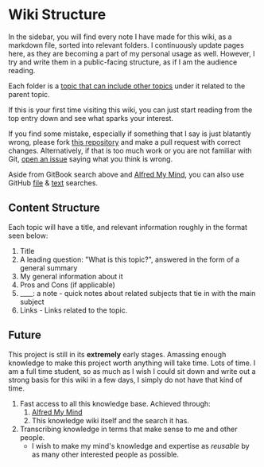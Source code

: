 # Wiki Structure

In the sidebar, you will find every note I have made for this wiki, as a markdown file, sorted into relevant folders. I continuously update pages here, as they are becoming a part of my personal usage as well. However, I try and write them in a public-facing structure, as if I am the audience reading. 

Each folder is a [topic that can include other topics](https://github.com/ennation/my-knowledge/blob/main/SUMMARY.md) under it related to the parent topic.

If this is your first time visiting this wiki, you can just start reading from the top entry down and see what sparks your interest.

<!--
For super fast access of this wiki, I advise you to try out [Alfred My Mind](https://github.com/nikitavoloboev/alfred-my-mind).
-->

If you find some mistake, especially if something that I say is just blatantly wrong, please fork [this repository](https://github.com/ennation/my-knowledge) and make a pull request with correct changes. Alternatively, if that is too much work or you are not familiar with Git, [open an issue](https://github.com/ennation/my-knowledge/issues/new) saying what you think is wrong.

Aside from GitBook search above and [Alfred My Mind](https://github.com/nikitavoloboev/alfred-my-mind), you can also use GitHub [file](https://github.com/nikitavoloboev/knowledge/find/master) & [text](https://github.com/nikitavoloboev/knowledge/search?q=karabiner&unscoped_q=karabiner) searches.

## Content Structure

Each topic will have a title, and relevant information roughly in the format seen below:

1. Title
2. A leading question: "What is this topic?", answered in the form of a general summary
3. My general information about it
4. Pros and Cons (if applicable)
5. ____: a note - quick notes about related subjects that tie in with the main subject
5. Links - Links related to the topic.

<!--
If you are interested in how I maintain and write this wiki, I wrote about it in detail [here](../other/wiki-workflow.md).
-->

## Future

This project is still in its **extremely** early stages. Amassing enough knowledge to make this project worth anything will take time. Lots of time. I am a full time student, so as much as I wish I could sit down and write out a strong basis for this wiki in a few days, I simply do not have that kind of time.

1. Fast access to all this knowledge base. Achieved through:
   1. [Alfred My Mind](https://github.com/nikitavoloboev/alfred-my-mind)
   2. This knowledge wiki itself and the search it has.
2. Transcribing knowledge in terms that make sense to me and other people.
   -  I wish to make my mind's knowledge and expertise as _reusable_ by as many other interested people as possible.